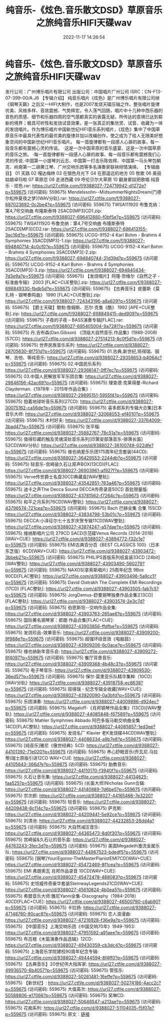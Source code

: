 ﻿---
title: 纯音乐-《炫色.音乐散文DSD》草原音乐之旅纯音乐HIFI天碟wav
date: 2022-11-17 14:26:54
categories: 古典音乐、新世纪、纯音雅乐
tags: 纯音雅乐
---
# 纯音乐-《炫色.音乐散文DSD》草原音乐之旅纯音乐HIFI天碟wav

发行公司：广州博乐唱片有限公司
出版公司：中国唱片广州公司
ISRC：CN-F13-07-399-00/A.J6
【专辑介绍】
纯音乐唱片《炫色》是广州博乐唱片有限公司继《钢琴天籁》之后又一HIFI大制作，也是2007发烧天碟压轴之作。整张唱片旋律优美、风格多样、音效震撼、气势辉宏，令人荡气回肠，唱片中十几种中西乐器的音色的质感、细节和乐器四周的空气感都真实的表露无疑，所传达的意境已达到崭新的境界；极具可听性和发烧试音效果，是一张真正的集欣赏、试音、收藏为一体的发烧唱片。作为博乐唱片中国新世纪HIFI音乐系列唱片，《炫色》集中了中国草原音乐中最具代表性的最优美的旋律并加以改编创作，使之成为了给人无限美好想象空间的中国新世纪HIFI音乐唱片。
每一首旋律都有一段感人心扉的故事，每一段音乐都有震撼心灵的传说。
·这是一次中国草原的音乐盛宴、这是一次中国草原的音乐之旅。
·每一首旋律都有一段感人心扉的故事、每一段音乐都有震撼我们心灵的传说.·中国第一小提琴刘云志、中国第一打击乐陈佐辉、中国第一马头琴包朝克、岭南第一二胡黄江琴、广州交响乐团等多名演奏家联袂倾情演绎。
【专辑曲目】
01
天路
02
嘎达梅林
03
在银色月光下
04
在那遥远的地方
05
牧歌
06
美丽姑娘卓玛啦
07
草原恋
08
走进西藏
09
呼伦贝尔大草原
10
翻身冢奴把歌唱
纯音乐 - 炫色.rar: https://url27.ctfile.com/f/9388027-724719942-d1272e?p=559675
(访问密码: 559675)
Mendelssohn--MidsummerNightsDream(门德尔松仲夏夜之梦)[WAV分轨].rar:
https://url27.ctfile.com/f/9388027-687023692-0c2be4?p=559675
(访问密码: 559675)
TWSA111920 布鲁克纳：第4,7号交响曲 布隆斯泰特 2SACD[MP3]CD1.zip: https://url27.ctfile.com/f/9388027-696412880-f0bf5e?p=559675
(访问密码: 559675)
TWSA111920 布鲁克纳：第4,7号交响曲 布隆斯泰特 2SACD[MP3]CD2.rar: https://url27.ctfile.com/f/9388027-696413155-3ec16d?p=559675
(访问密码: 559675)
UCGG-9152-4 Karl Bohm - Brahms 4 Symphonies 3SACD[MP3]-1.zip:
https://url27.ctfile.com/f/9388027-694840714-4c0cf0?p=559675
(访问密码: 559675)
UCGG-9152-4 Karl Bohm - Brahms 4 Symphonies 3SACD[MP3]-2.zip:
https://url27.ctfile.com/f/9388027-694840744-31d39d?p=559675
(访问密码: 559675)
UCGG-9152-4 Karl Bohm - Brahms 4 Symphonies 3SACD[MP3]-3.zip:
https://url27.ctfile.com/f/9388027-694840434-7d3e9a?p=559675
(访问密码: 559675)
【发烧唱片】阿隆·奈维尔《自然之子 - 标准曲专辑》 2003 [FLAC+CUE整轨].zip: https://url27.ctfile.com/f/9388027-698849330-fbdb5d?p=559675
(访问密码: 559675)
【古典音乐】皮蕾斯《莫扎特 - 钢琴奏鸣曲》 1990 [FLAC+CUE整轨].zip: https://url27.ctfile.com/f/9388027-724343196-a8a629?p=559675
(访问密码: 559675)
【爵士天碟】鲍勃·詹姆斯、厄尔·克鲁《酷》 1992 [APE+CUE整轨].zip: https://url27.ctfile.com/f/9388027-698849415-ded909?p=559675
(访问密码: 559675)
子夜的子夜 – BASS演奏专辑[FLAC].rar: https://url27.ctfile.com/f/9388027-695405004-9a7281?p=559675
(访问密码: 559675)
丹.吉布森(Dan.Gibson) 《顶级大自然音乐.作品集》(1989-2008)[57CD]: https://url27.ctfile.com/d/9388027-27514213-8c0f5d?p=559675
(访问密码: 559675)
世界民族音乐系列: https://url27.ctfile.com/d/9388027-28705630-8f751d?p=559675
(访问密码: 559675)
01.古典,新世纪,班得瑞、钢琴、吉他、等纯音乐: https://url27.ctfile.com/d/9388027-29358653-b4064c?p=559675
(访问密码: 559675)
02.中国民乐系列: https://url27.ctfile.com/d/9388027-29366147-0ff7ec?p=559675
(访问密码: 559675)
03.中国人民解放军军乐团合集: https://url27.ctfile.com/d/9388027-29846156-42ac69?p=559675
(访问密码: 559675)
理查德·克莱得曼-Richard Clayderman.《1978年 - 2015年作品合集》: https://url27.ctfile.com/d/9388027-29895151-5955f4?p=559675
(访问密码: 559675)
抱着地球听音乐系列(27CD): https://url27.ctfile.com/d/9388027-30075162-ca56de?p=559675
(访问密码: 559675)
喜多郎系列专辑大合集]日本音乐大师: https://url27.ctfile.com/d/9388027-32068053-ef4010?p=559675
(访问密码: 559675)
木村好夫: https://url27.ctfile.com/d/9388027-33764009-3bad47?p=559675
(访问密码: 559675)
张平福: https://url27.ctfile.com/d/9388027-35882767-78c51a?p=559675
(访问密码: 559675)
值得珍藏的触及灵魂深处音乐系列[印第安部落音乐-排箫长笛] 52CD[WAV分轨]: https://url27.ctfile.com/d/9388027-36100748-022dfe?p=559675
(访问密码: 559675)
维也纳爱乐乐团175周年纪念套装(44CD): https://url27.ctfile.com/d/9388027-36429553-2244db?p=559675
(访问密码: 559675)
轻音乐-宫崎骏久石让原声BOX(13CD)[FLAC]: https://url27.ctfile.com/d/9388027-36903961-af927f?p=559675
(访问密码: 559675)
Verve传世爵士名盘30CD典藏盒[WAV整轨]: https://url27.ctfile.com/d/9388027-43542851-783a46?p=559675
(访问密码: 559675)
迪卡之声The Decca Sound DECCA传奇录音50CD 首批限量版: https://url27.ctfile.com/d/9388027-43781562-f7264c?p=559675
(访问密码: 559675)
和平之月系列76CD[WAV整轨]: https://url27.ctfile.com/d/9388027-43796574-721cea?p=559675
(访问密码: 559675)
Bach 巴赫全集 合集 155CD: https://url27.ctfile.com/d/9388027-43834798-53b01c?p=559675
(访问密码: 559675)
DECCA:小泽征尔七十五岁庆贺专辑11CD[WAV整轨]: https://url27.ctfile.com/d/9388027-43874247-a57dae?p=559675
(访问密码: 559675)
维纳斯唱片公司 279CD SACD示范碟Venus Records (2014-2018) [WAV+CUE]:
https://url27.ctfile.com/d/9388027-43894772-f32c1e?p=559675
(访问密码: 559675)
EMI古典百分百《BEST CLASSICS 100》（日本东芝版）6CD[WAV+CUE]: https://url27.ctfile.com/d/9388027-43903472-3bbeb2?p=559675
(访问密码: 559675)
PHILIPS首版系列纸盒装33CD [24bit][WAV整轨]: https://url27.ctfile.com/d/9388027-43903490-560279?p=559675
(访问密码: 559675)
NAXOS(拿索斯唱片) 25周年纪念 9Box 90CD[FLAC整轨]: https://url27.ctfile.com/d/9388027-43903496-5a9cc1?p=559675
(访问密码: 559675)
David Oistrakh The Complete EMI Recordings (17CD) [FLAC整轨]:
https://url27.ctfile.com/d/9388027-43903505-fab7c5?p=559675
(访问密码: 559675)
JorgDemus-舒曼钢琴独奏作品全集][13CD][FLAC整轨]: https://url27.ctfile.com/d/9388027-43903574-2e3c7d?p=559675
(访问密码: 559675)
伯恩斯坦--交响作品全集: https://url27.ctfile.com/d/9388027-43903763-265ae6?p=559675
(访问密码: 559675)
国际著名钢琴家：郎朗 作品合集[FLAC+CUE]: https://url27.ctfile.com/d/9388027-43903856-ffdfbe?p=559675
(访问密码: 559675)
发烧珍品-效果音乐: https://url27.ctfile.com/d/9388027-43909200-9f988e?p=559675
(访问密码: 559675)
超强环绕音效《电脑鼓》: https://url27.ctfile.com/d/9388027-43909206-6c0ace?p=559675
(访问密码: 559675)
维也纳新年音乐会: https://url27.ctfile.com/d/9388027-43909272-8f4097?p=559675
(访问密码: 559675)
餐厅背景音乐: https://url27.ctfile.com/d/9388027-43909368-4b48c3?p=559675
(访问密码: 559675)
电子琴音乐: https://url27.ctfile.com/d/9388027-43909530-36ed57?p=559675
(访问密码: 559675)
保尔·莫里亚乐队精华集粹（10CD）[WAV分轨]: https://url27.ctfile.com/d/9388027-43918758-ec8638?p=559675
(访问密码: 559675)
班得瑞 - 纪念专辑全收藏[WAV+CUE]: https://url27.ctfile.com/d/9388027-43920090-0a3bfd?p=559675
(访问密码: 559675)
乐团演奏: https://url27.ctfile.com/d/9388027-44009886-d924ec?p=559675
(访问密码: 559675)
Magaloff-《肖邦钢琴作品全集》(13CD)[WAV整轨]: https://url27.ctfile.com/d/9388027-44085848-f67589?p=559675
(访问密码: 559675)
Mahler Symphnies Abbado 阿巴多版马勒交响曲全集 14CD[FLAC整轨]: https://url27.ctfile.com/d/9388027-44085857-1ed3ee?p=559675
(访问密码: 559675)
发烧名厂 Klavier 老K发烧碟44CD[WAV整轨]: https://url27.ctfile.com/d/9388027-44086334-a9b7e8?p=559675
(访问密码: 559675)
[纯音乐]雅尼《傲世经典》5CD: https://url27.ctfile.com/d/9388027-44101392-71e020?p=559675
(访问密码: 559675)
养心舒眠音乐(乔瓦尼.马拉蒂)瑞士原版引进12CD WAV+CUE: https://url27.ctfile.com/d/9388027-44105643-366d7e?p=559675
(访问密码: 559675)
胎教音乐: https://url27.ctfile.com/d/9388027-44110170-f3940f?p=559675
(访问密码: 559675)
久石让音乐集: https://url27.ctfile.com/d/9388027-44134625-faa525?p=559675
(访问密码: 559675)
(长笛大师)Nicholas Gunn合辑: https://url27.ctfile.com/d/9388027-44140889-7d6be5?p=559675
(访问密码: 559675)
宗次郎: https://url27.ctfile.com/d/9388027-44165466-7e3220?p=559675
(访问密码: 559675)
轻音乐: https://url27.ctfile.com/d/9388027-44209438-6c114c?p=559675
(访问密码: 559675)
萨克斯: https://url27.ctfile.com/d/9388027-44209441-5e92ce?p=559675
(访问密码: 559675)
刘清池: https://url27.ctfile.com/d/9388027-44232853-28dd4a?p=559675
(访问密码: 559675)
大自然减压音乐: https://url27.ctfile.com/d/9388027-44365473-8d0f30?p=559675
(访问密码: 559675)
宫崎骏&久石让的音乐盒: https://url27.ctfile.com/d/9388027-44763243-3fec3d?p=559675
(访问密码: 559675)
美国Megadeth激流金属乐队: https://url27.ctfile.com/d/9388027-44967523-bdedf5?p=559675
(访问密码: 559675)
[钢琴]YouriEgorov-TheMasterPianistEMI7CD[WAV+CUE]: https://url27.ctfile.com/d/9388027-45472469-8f1cea?p=559675
(访问密码: 559675)
EMI 弗朗索瓦 肖邦作品录音 10CD[WAV+CUE]: https://url27.ctfile.com/d/9388027-45472478-488083?p=559675
(访问密码: 559675)
史坦威传奇豪华套装SteinwayLegends21CD[WAV+CUE]: https://url27.ctfile.com/d/9388027-45610824-4b0ea5?p=559675
(访问密码: 559675)
希腊音乐大师:雅尼Yanni全集-Discography（1984-2018）40CD[FLAC+CUE]: https://url27.ctfile.com/d/9388027-46500790-c6ab90?p=559675
(访问密码: 559675)
卡拉扬: https://url27.ctfile.com/d/9388027-47148760-80cac8?p=559675
(访问密码: 559675)
恋人浪漫曲: https://url27.ctfile.com/d/9388027-47216928-f36e9a?p=559675
(访问密码: 559675)
【中国音乐】上海交响乐团《中国交响70年》1949-1953: https://url27.ctfile.com/d/9388027-47951592-a91aee?p=559675
(访问密码: 559675)
布吕根《木笛演奏作品选辑》12CD: https://url27.ctfile.com/d/9388027-49430359-cb3dc4?p=559675
(访问密码: 559675)
上海音乐学院建校90周年纪念专辑: https://url27.ctfile.com/d/9388027-49444594-8f4ff0?p=559675
(访问密码: 559675)
【古典音乐】20世纪伟大指挥家: https://url27.ctfile.com/d/9388027-49936570-6b4057?p=559675
(访问密码: 559675)
管弦乐: https://url27.ctfile.com/d/9388027-50261481-16effe?p=559675
(访问密码: 559675)
【新世纪】: https://url27.ctfile.com/d/9388027-50274186-4acc2c?p=559675
(访问密码: 559675)
大值英次: https://url27.ctfile.com/d/9388027-50588806-e17066?p=559675
(访问密码: 559675)
吴琳CD: https://url27.ctfile.com/d/9388027-50646547-a213ae?p=559675
(访问密码: 559675)
花痴系列: https://url27.ctfile.com/d/9388027-51104035-f5f07e?p=559675
(访问密码: 559675)
原文：[链接](https://blog.sina.com.cn/s/blog_1647c7e76010310ad.html)